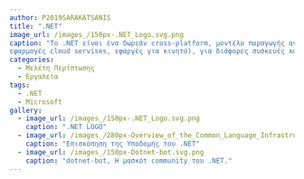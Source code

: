 ```yaml
---
author: P2019SARAKATSANIS
title: ".NET"
image_url: /images_/150px-.NET_Logo.svg.png
caption: "Το .NET είναι ένα δωρεάν cross-platform, μοντέλο παραγωγής ανοιχτού λογισμικού που χρησιμοποιήται για την δημιουργία διαφόρων τύπων αρχείων (παιχνίδια, διαδικτιακές
εφαρμογές cloud servises, εφαργές για κινητό), για διάφορες συσκευές καθώς υποστηρίζει αμέτρητες βιβλιοθήκες (π.χ. Spire PDF-5ο παραδοτέο) και γλώσες προγραμματισμού. "
categories:
  - Μελέτη Περίπτωσης
  - Εργαλεία
tags:
  - .NET
  - Microsoft
gallery:
  - image_url: /images_/150px-.NET_Logo.svg.png
    caption: ".NET LOGO"
  - image_url: /images_/280px-Overview_of_the_Common_Language_Infrastructure_2015.svg.png
    caption: "Επισκόπηση της Υποδομής του .NET"
  - image_url: /images_/150px-Dotnet-bot.svg.png
    caption: "dotnet-bot, Η μασκότ community του .ΝΕΤ."
---
```

